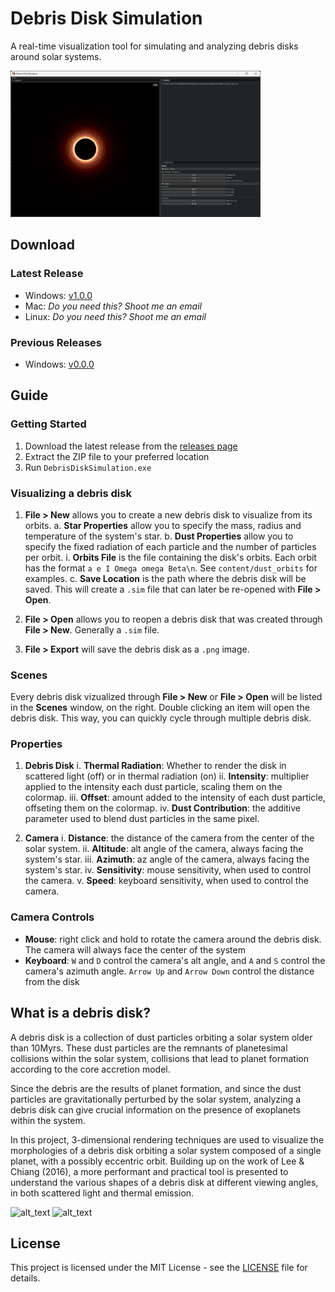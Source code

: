 # Debris Disk Simulation

A real-time visualization tool for simulating and analyzing debris disks around solar systems.

<p float="center">
<img alt="alt_text" width="400px" src="https://github.com/RobinLmn/DebrisDiskSimulation/blob/main/docs/images/tool_window.png" />
</p>

## Download

### Latest Release

- Windows: [v1.0.0](https://github.com/robinlmn/DebrisDiskSimulation/releases/latest)
- Mac: _Do you need this? Shoot me an email_
- Linux: _Do you need this? Shoot me an email_

### Previous Releases
- Windows: [v0.0.0](https://github.com/robinlmn/DebrisDiskSimulation/releases/tag/v0.0.0)

## Guide

### Getting Started


1. Download the latest release from the [releases page](https://github.com/robinlmn/DebrisDiskSimulation/releases/latest)
2. Extract the ZIP file to your preferred location
3. Run `DebrisDiskSimulation.exe`

### Visualizing a debris disk

1. **File > New** allows you to create a new debris disk to visualize from its orbits.
    a. **Star Properties** allow you to specify the mass, radius and temperature of the system's star.
    b. **Dust Properties** allow you to specify the fixed radiation of each particle and the number of particles per orbit.
        i. **Orbits File** is the file containing the disk's orbits. Each orbit has the format `a e I Omega omega Beta\n`. See `content/dust_orbits` for examples.
    c. **Save Location** is the path where the debris disk will be saved. This will create a `.sim` file that can later be re-opened with **File > Open**.

2. **File > Open** allows you to reopen a debris disk that was created through **File > New**. Generally a `.sim` file.

3. **File > Export** will save the debris disk as a `.png` image.

### Scenes

Every debris disk vizualized through **File > New** or **File > Open** will be listed in the **Scenes** window, on the right. Double clicking an item will open the debris disk. This way, you can quickly cycle through multiple debris disk.

### Properties

1. **Debris Disk**
i. **Thermal Radiation**: Whether to render the disk in scattered light (off) or in thermal radiation (on)
ii. **Intensity**: multiplier applied to the intensity each dust particle, scaling them on the colormap.
iii. **Offset**: amount added to the intensity of each dust particle, offseting them on the colormap.
iv. **Dust Contribution**: the additive parameter used to blend dust particles in the same pixel.

2. **Camera**
i. **Distance**: the distance of the camera from the center of the solar system.
ii. **Altitude**: alt angle of the camera, always facing the system's star.
iii. **Azimuth**: az angle of the camera, always facing the system's star.
iv. **Sensitivity**: mouse sensitivity, when used to control the camera.
v. **Speed**: keyboard sensitivity, when used to control the camera.

### Camera Controls

- **Mouse**: right click and hold to rotate the camera around the debris disk. The camera will always face the center of the system
- **Keyboard**: `W` and `D` control the camera's alt angle, and `A` and `S` control the camera's azimuth angle. `Arrow Up` and `Arrow Down` control the distance from the disk

## What is a debris disk?

A debris disk is a collection of dust particles orbiting a solar system older than 10Myrs. These dust particles are the remnants of planetesimal collisions within the solar system, collisions that lead to planet formation according to the core accretion model.

Since the debris are the results of planet formation, and since the dust particles are gravitationally perturbed by the solar system, analyzing a debris disk can give crucial information on the presence of exoplanets within the system.

In this project, 3-dimensional rendering techniques are used to visualize the morphologies of a debris disk orbiting a solar system composed of a single planet, with a possibly eccentric orbit. Building up on the work of Lee & Chiang (2016), a more performant and practical tool is presented to understand the various shapes of a debris disk at different viewing angles, in both scattered light and thermal emission.

<p float="left">
<img alt="alt_text" width="400px" src="https://github.com/RobinLmn/DebrisDiskSimulation/blob/main/docs/media/final_report/images/disk_morphologies.png" />

<img alt="alt_text" width="400px" src="https://github.com/RobinLmn/DebrisDiskSimulation/blob/main/docs/media/final_report/images/disk_morphologies_thermal.png" />

</p>

## License

This project is licensed under the MIT License - see the [LICENSE](LICENSE) file for details.
